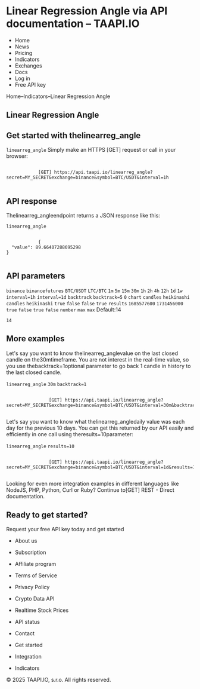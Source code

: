 # Linear Regression Angle via API documentation – TAAPI.IO

- Home
- News
- Pricing
- Indicators
- Exchanges
- Docs
- Log in
- Free API key

Home–Indicators–Linear Regression Angle


## Linear Regression Angle

## Get started with thelinearreg_angle
`linearreg_angle` Simply make an HTTPS [GET] request or call in your browser:


```

			[GET] https://api.taapi.io/linearreg_angle?secret=MY_SECRET&exchange=binance&symbol=BTC/USDT&interval=1h
		
```

## API response
Thelinearreg_angleendpoint returns a JSON response like this:

`linearreg_angle` 
```

			{
  "value": 89.66407288695298
}
		
```

## API parameters
`binance` `binancefutures` `BTC/USDT` `LTC/BTC` `1m` `5m` `15m` `30m` `1h` `2h` `4h` `12h` `1d` `1w` `interval=1h` `interval=1d` `backtrack` `backtrack=5` `0` `chart` `candles` `heikinashi` `candles` `heikinashi` `true` `false` `false` `true` `results` `1685577600` `1731456000` `true` `false` `true` `false` `number` `max` `max` Default:14

`14` 
## More examples
Let's say you want to know thelinearreg_anglevalue on the last closed candle on the30mtimeframe. You are not interest in the real-time value, so you use thebacktrack=1optional parameter to go back 1 candle in history to the last closed candle.

`linearreg_angle` `30m` `backtrack=1` 
```

				[GET] https://api.taapi.io/linearreg_angle?secret=MY_SECRET&exchange=binance&symbol=BTC/USDT&interval=30m&backtrack=1
			
```
Let's say you want to know what thelinearreg_angledaily value was each day for the previous 10 days. You can get this returned by our API easily and efficiently in one call using theresults=10parameter:

`linearreg_angle` `results=10` 
```

				[GET] https://api.taapi.io/linearreg_angle?secret=MY_SECRET&exchange=binance&symbol=BTC/USDT&interval=1d&results=10
			
```
Looking for even more integration examples in different languages like NodeJS, PHP, Python, Curl or Ruby? Continue to[GET] REST - Direct documentation.


## Ready to get started?
Request your free API key today and get started

- About us
- Subscription
- Affiliate program
- Terms of Service
- Privacy Policy
- Crypto Data API
- Realtime Stock Prices
- API status
- Contact

- Get started
- Integration
- Indicators

© 2025 TAAPI.IO, s.r.o. All rights reserved.

